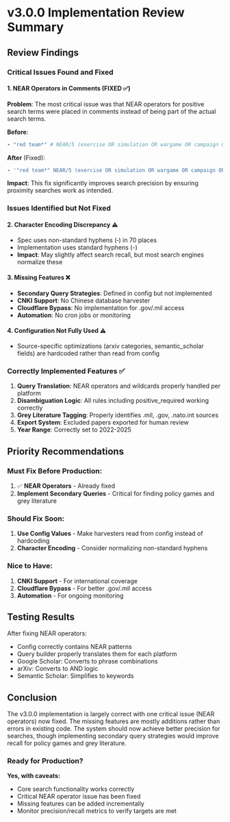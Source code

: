 # v3.0.0 Implementation Review Summary

## Review Findings

### Critical Issues Found and Fixed

#### 1. NEAR Operators in Comments (FIXED ✅)
**Problem**: The most critical issue was that NEAR operators for positive search terms were placed in comments instead of being part of the actual search terms.

**Before**:
```yaml
- "red team*" # NEAR/5 (exercise OR simulation OR wargame OR campaign OR tabletop)
```

**After** (Fixed):
```yaml
- '"red team*" NEAR/5 (exercise OR simulation OR wargame OR campaign OR tabletop)'
```

**Impact**: This fix significantly improves search precision by ensuring proximity searches work as intended.

### Issues Identified but Not Fixed

#### 2. Character Encoding Discrepancy ⚠️
- Spec uses non-standard hyphens (‑) in 70 places
- Implementation uses standard hyphens (-)
- **Impact**: May slightly affect search recall, but most search engines normalize these

#### 3. Missing Features ❌
- **Secondary Query Strategies**: Defined in config but not implemented
- **CNKI Support**: No Chinese database harvester
- **Cloudflare Bypass**: No implementation for .gov/.mil access
- **Automation**: No cron jobs or monitoring

#### 4. Configuration Not Fully Used ⚠️
- Source-specific optimizations (arxiv categories, semantic_scholar fields) are hardcoded rather than read from config

### Correctly Implemented Features ✅

1. **Query Translation**: NEAR operators and wildcards properly handled per platform
2. **Disambiguation Logic**: All rules including positive_required working correctly
3. **Grey Literature Tagging**: Properly identifies .mil, .gov, .nato.int sources
4. **Export System**: Excluded papers exported for human review
5. **Year Range**: Correctly set to 2022-2025

## Priority Recommendations

### Must Fix Before Production:
1. ✅ **NEAR Operators** - Already fixed
2. **Implement Secondary Queries** - Critical for finding policy games and grey literature

### Should Fix Soon:
1. **Use Config Values** - Make harvesters read from config instead of hardcoding
2. **Character Encoding** - Consider normalizing non-standard hyphens

### Nice to Have:
1. **CNKI Support** - For international coverage
2. **Cloudflare Bypass** - For better .gov/.mil access
3. **Automation** - For ongoing monitoring

## Testing Results

After fixing NEAR operators:
- Config correctly contains NEAR patterns
- Query builder properly translates them for each platform
- Google Scholar: Converts to phrase combinations
- arXiv: Converts to AND logic
- Semantic Scholar: Simplifies to keywords

## Conclusion

The v3.0.0 implementation is largely correct with one critical issue (NEAR operators) now fixed. The missing features are mostly additions rather than errors in existing code. The system should now achieve better precision for searches, though implementing secondary query strategies would improve recall for policy games and grey literature.

### Ready for Production?
**Yes, with caveats:**
- Core search functionality works correctly
- Critical NEAR operator issue has been fixed
- Missing features can be added incrementally
- Monitor precision/recall metrics to verify targets are met
